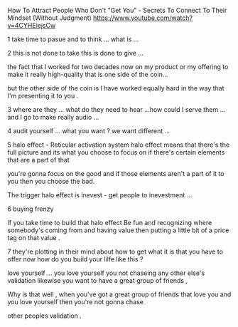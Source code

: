
How To Attract People Who Don't "Get You" - Secrets To Connect To Their Mindset (Without Judgment)
https://www.youtube.com/watch?v=4CYHEiejsCw 

1 take time to pasue and to think ... what is ...

2 this is not done to take this is done to give ...

 the fact that I worked for two decades now on my product or my offering to make it really high-quality that is one side of the coin...
 
 but the other side of the coin is I have worked equally hard in the way that I'm presenting it to you . 



3 where are they ... what do they need to hear ...how could I serve them  ... and I go to make really audio ...

4 audit yourself ... what you want ? we want different ... 

5   halo effect - Reticular activation system
 halo effect means that there's the full picture and its what you choose to focus on if there's certain elements that are a part of that 
 
 you're gonna focus on the good and if those elements aren't a part of it to you then you choose the bad.


 The trigger halo effect is inevest - get people to inevestment ...  
 
6  buying frenzy 

If you take time to build that halo effect Be fun and recognizing where somebody's coming from and having value then putting 
a little bit of a price tag on that value . 


7
they're plotting in their mind about how to get what it is that you have to offer now  how do you build your lilfe like this  ?

love yourself ... you love yourself you not chaseing any other else's validation likewise you want to have a great group of friends ,


Why is that well , when you've got a great group of friends that love you and you love yourself then you're not gonna chase 

other peoples validation .
